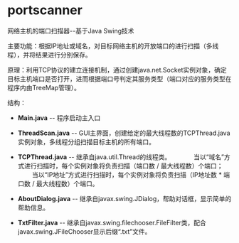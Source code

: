 # portscanner
网络主机的端口扫描器--基于Java Swing技术

主要功能：根据IP地址或域名，对目标网络主机的开放端口的进行扫描（多线程），并将结果进行分别保存。

原理：利用TCP协议的建立连接机制，通过创建java.net.Socket实例对象，确定目标主机端口是否打开，进而根据端口号判定其服务类型（端口对应的服务类型在程序内由TreeMap管理）。

结构：

- **Main.java** -- 程序启动主入口

- **ThreadScan.java** -- GUI主界面，创建给定的最大线程数的TCPThread.java实例对象，多线程分组扫描目标主机的所有端口。

- **TCPThread.java** -- 继承自java.util.Thread的线程类。
                  当以“域名”方式进行扫描时，每个实例对象将负责扫描（端口数 / 最大线程数）个端口；
                  当以“IP地址”方式进行扫描时，每个实例对象将负责扫描（IP地址数 * 端口数 / 最大线程数）个端口。
             
- **AboutDialog.java** -- 继承自javax.swing.JDialog，帮助对话框，显示简单的帮助信息。

- **TxtFilter.java** -- 继承自javax.swing.filechooser.FileFilter类，配合javax.swing.JFileChooser显示后缀“.txt”文件。
